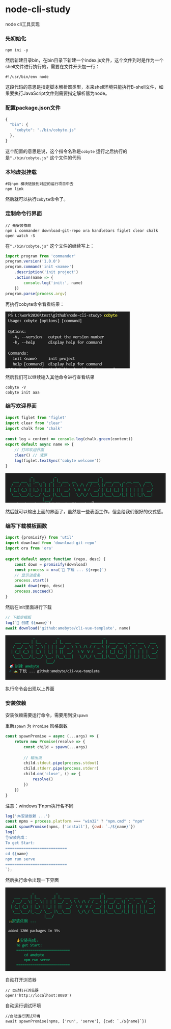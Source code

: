 # node-cli-study
node cli工具实现



### 先初始化

```
npm ini -y
```

然后新建目录bin，在bin目录下新建一个index.js文件，这个文件到时是作为一个shell文件进行执行的，需要在文件开头加一行：

```
#!/usr/bin/env node
```

这段代码的意思是指定脚本解析器类型，本来shell环境只能执行B-shell文件，如果要执行JavaScript文件则需要指定解析器为node。

### 配置package.json文件

```javascript
{
  "bin": {
    "cobyte": "./bin/cobyte.js"
  },
}
```

这个配置的意思是说，这个指令名称是`cobyte` 运行之后执行的是`"./bin/cobyte.js"` 这个文件的代码

### 本地虚拟挂载

```
#将npm 模块链接到对应的运行项目中去
npm link
```

然后就可以执行`cobyte`命令了。

### 定制命令行界面

```
// 先安装依赖
npm i commander download-git-repo ora handlebars figlet clear chalk open watch -S
```

在`"./bin/cobyte.js"` 这个文件的继续写上：

```javascript
import program from 'commander'
program.version('1.0.0')
program.command('init <name>')
    .description('init project')
    .action(name => {
        console.log('init:', name)
    })
program.parse(process.argv)
```

再执行cobyte命令看看结果：

 ![](./md/01.png)

然后我们可以继续输入其他命令进行查看结果

```
cobyte -V
cobyte init aaa
```

### 编写欢迎界面

```javascript
import figlet from 'figlet'
import clear from 'clear'
import chalk from 'chalk'

const log = content => console.log(chalk.green(content))
export default async name => {
    // 打印欢迎界面
    clear() // 清屏
    log(figlet.textSync('cobyte welcome'))
}
```

 ![](./md/02.png)

然后就可以输出上面的界面了，虽然是一些表面工作，但会给我们很好的仪式感。

### 编写下载模板函数

```javascript
import {promisify} from 'util'
import download from 'download-git-repo'
import ora from 'ora'

export default async function (repo, desc) {
    const down = promisify(download)
    const process = ora(`🚕 下载 ... ${repo}`)
    // 显示进度条
    process.start()
    await down(repo, desc)
    process.succeed()
}
```

然后在init里面进行下载

```javascript
// 下载空模版
log(`🚀 创建 ${name}`)
await download('github:amebyte/cli-vue-template', name)
```

 ![](./md/03.png)

执行命令会出现以上界面

### 安装依赖 

安装依赖需要运行命令，需要用到没`spawn` 

重新`spawn` 为 `Promise` 风格函数

```javascript
const spawnPromise = async (...args) => {
    return new Promise(resolve => {
        const child = spawn(...args)

        // 输出流
        child.stdout.pipe(process.stdout)
        child.stderr.pipe(process.stderr)
        child.on('close', () => {
            resolve()
        })
    })
}
```

注意：windows下npm执行名不同 

```javascript
log('🚲安装依赖 ...')
const npms = process.platform === "win32" ? "npm.cmd" : "npm"
await spawnPromise(npms, ['install'], {cwd: `./${name}`})
log(`
👌安装完成：
To get Start:
===========================
cd ${name}
npm run serve
===========================
`);
```

然后执行命令出现一下界面

 ![](./md/04.png)

自动打开浏览器

```
// 自动打开浏览器
open('http://localhost:8080')
```

自动运行调试环境 

```
//自动运行调试环境
await spawnPromise(npms, ['run', 'serve'], {cwd: `./${name}`})
```

